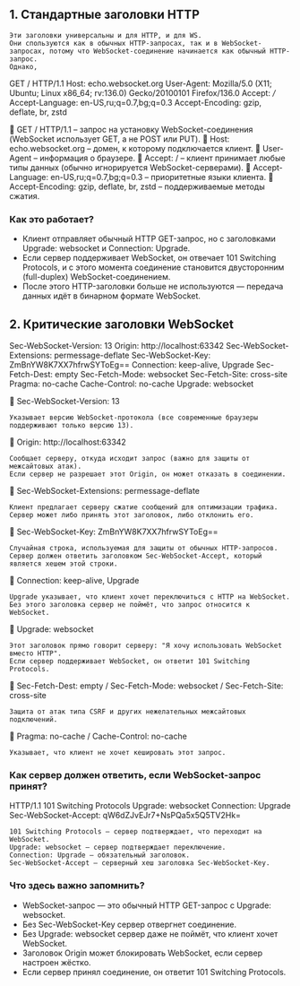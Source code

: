 ## 1. Стандартные заголовки HTTP

    Эти заголовки универсальны и для HTTP, и для WS.
    Они спользуются как в обычных HTTP-запросах, так и в WebSocket-запросах, потому что WebSocket-соединение начинается как обычный HTTP-запрос.
    Однако, 

GET / HTTP/1.1
Host: echo.websocket.org
User-Agent: Mozilla/5.0 (X11; Ubuntu; Linux x86_64; rv:136.0) Gecko/20100101 Firefox/136.0
Accept: */*
Accept-Language: en-US,ru;q=0.7,bg;q=0.3
Accept-Encoding: gzip, deflate, br, zstd

🔹 GET / HTTP/1.1 – запрос на установку WebSocket-соединения (WebSocket использует GET, а не POST или PUT).
🔹 Host: echo.websocket.org – домен, к которому подключается клиент.
🔹 User-Agent – информация о браузере.
🔹 Accept: / – клиент принимает любые типы данных (обычно игнорируется WebSocket-серверами).
🔹 Accept-Language: en-US,ru;q=0.7,bg;q=0.3 – приоритетные языки клиента.
🔹 Accept-Encoding: gzip, deflate, br, zstd – поддерживаемые методы сжатия.

### Как это работает?

- Клиент отправляет обычный HTTP GET-запрос, но с заголовками Upgrade: websocket и Connection: Upgrade.
- Если сервер поддерживает WebSocket, он отвечает 101 Switching Protocols, и с этого момента соединение становится двусторонним (full-duplex) WebSocket-соединением.
- После этого HTTP-заголовки больше не используются — передача данных идёт в бинарном формате WebSocket.

## 2. Критические заголовки WebSocket

Sec-WebSocket-Version: 13
Origin: http://localhost:63342
Sec-WebSocket-Extensions: permessage-deflate
Sec-WebSocket-Key: ZmBnYW8K7XX7hfrwSYToEg==
Connection: keep-alive, Upgrade
Sec-Fetch-Dest: empty
Sec-Fetch-Mode: websocket
Sec-Fetch-Site: cross-site
Pragma: no-cache
Cache-Control: no-cache
Upgrade: websocket

🔹 Sec-WebSocket-Version: 13

    Указывает версию WebSocket-протокола (все современные браузеры поддерживают только версию 13).

🔹 Origin: http://localhost:63342

    Сообщает серверу, откуда исходит запрос (важно для защиты от межсайтовых атак).
    Если сервер не разрешает этот Origin, он может отказать в соединении.

🔹 Sec-WebSocket-Extensions: permessage-deflate

    Клиент предлагает серверу сжатие сообщений для оптимизации трафика.
    Сервер может либо принять этот заголовок, либо отклонить его.

🔹 Sec-WebSocket-Key: ZmBnYW8K7XX7hfrwSYToEg==

    Случайная строка, используемая для защиты от обычных HTTP-запросов.
    Сервер должен ответить заголовком Sec-WebSocket-Accept, который является хешем этой строки.

🔹 Connection: keep-alive, Upgrade

    Upgrade указывает, что клиент хочет переключиться с HTTP на WebSocket.
    Без этого заголовка сервер не поймёт, что запрос относится к WebSocket.

🔹 Upgrade: websocket

    Этот заголовок прямо говорит серверу: "Я хочу использовать WebSocket вместо HTTP".
    Если сервер поддерживает WebSocket, он ответит 101 Switching Protocols.

🔹 Sec-Fetch-Dest: empty / Sec-Fetch-Mode: websocket / Sec-Fetch-Site: cross-site

    Защита от атак типа CSRF и других нежелательных межсайтовых подключений.

🔹 Pragma: no-cache / Cache-Control: no-cache

    Указывает, что клиент не хочет кешировать этот запрос.

### Как сервер должен ответить, если WebSocket-запрос принят?

HTTP/1.1 101 Switching Protocols
Upgrade: websocket
Connection: Upgrade
Sec-WebSocket-Accept: qW6dZJvEJr7+NsPQa5x5Q5TV2Hk=

    101 Switching Protocols – сервер подтверждает, что переходит на WebSocket.
    Upgrade: websocket – сервер подтверждает переключение.
    Connection: Upgrade – обязательный заголовок.
    Sec-WebSocket-Accept – серверный хеш заголовка Sec-WebSocket-Key.

### Что здесь важно запомнить?

- WebSocket-запрос — это обычный HTTP GET-запрос с Upgrade: websocket.
- Без Sec-WebSocket-Key сервер отвергнет соединение.
- Без Upgrade: websocket сервер даже не поймёт, что клиент хочет WebSocket.
- Заголовок Origin может блокировать WebSocket, если сервер настроен жёстко.
- Если сервер принял соединение, он ответит 101 Switching Protocols.
